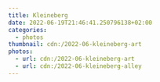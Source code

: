 ```yaml
---
title: Kleineberg
date: 2022-06-19T21:46:41.250796138+02:00
categories:
  - photos
thumbnail: cdn:/2022-06-kleineberg-art
photos:
  - url: cdn:/2022-06-kleineberg-art
  - url: cdn:/2022-06-kleineberg-alley
---
```

